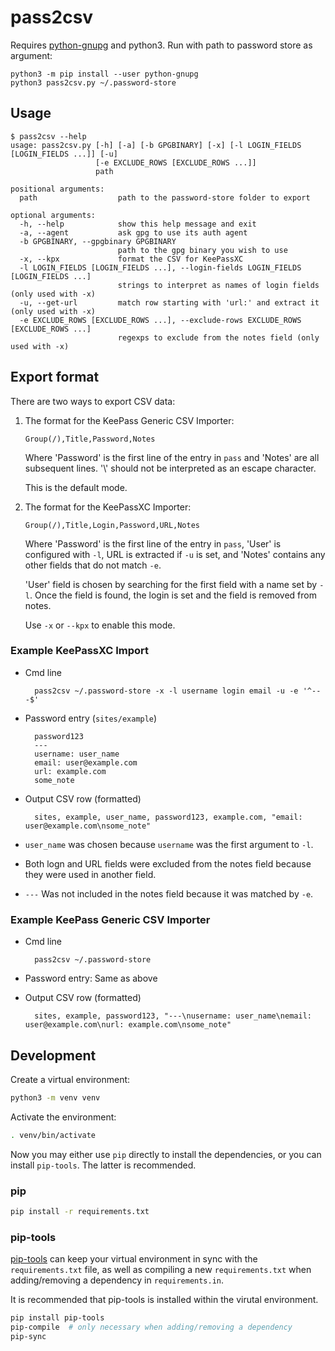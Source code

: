 # pass2csv
Requires [python-gnupg](https://pypi.python.org/pypi/python-gnupg) and python3.
Run with path to password store as argument:

```
python3 -m pip install --user python-gnupg
python3 pass2csv.py ~/.password-store
```


## Usage

```
$ pass2csv --help
usage: pass2csv.py [-h] [-a] [-b GPGBINARY] [-x] [-l LOGIN_FIELDS [LOGIN_FIELDS ...]] [-u]
                   [-e EXCLUDE_ROWS [EXCLUDE_ROWS ...]]
                   path

positional arguments:
  path                  path to the password-store folder to export

optional arguments:
  -h, --help            show this help message and exit
  -a, --agent           ask gpg to use its auth agent
  -b GPGBINARY, --gpgbinary GPGBINARY
                        path to the gpg binary you wish to use
  -x, --kpx             format the CSV for KeePassXC
  -l LOGIN_FIELDS [LOGIN_FIELDS ...], --login-fields LOGIN_FIELDS [LOGIN_FIELDS ...]
                        strings to interpret as names of login fields (only used with -x)
  -u, --get-url         match row starting with 'url:' and extract it (only used with -x)
  -e EXCLUDE_ROWS [EXCLUDE_ROWS ...], --exclude-rows EXCLUDE_ROWS [EXCLUDE_ROWS ...]
                        regexps to exclude from the notes field (only used with -x)

```


## Export format
There are two ways to export CSV data:

1.  The format for the KeePass Generic CSV Importer:

        Group(/),Title,Password,Notes

    Where 'Password' is the first line of the entry in `pass` and
    'Notes' are all subsequent lines. '\\' should not be interpreted as
    an escape character.

    This is the default mode.

2.  The format for the KeePassXC Importer:

        Group(/),Title,Login,Password,URL,Notes

    Where 'Password' is the first line of the entry in `pass`, 'User' is
    configured with `-l`, URL is extracted if `-u` is
    set, and 'Notes' contains any other fields that do not match
    `-e`.

    'User' field is chosen by searching for the first field with a name
    set by `-l`. Once the field is found, the login is set and the field
    is removed from notes.

    Use `-x` or `--kpx` to enable this mode.


### Example KeePassXC Import
- Cmd line

        pass2csv ~/.password-store -x -l username login email -u -e '^---$'

- Password entry (`sites/example`)

        password123
        ---
        username: user_name
        email: user@example.com
        url: example.com
        some_note

- Output CSV row (formatted)

        sites, example, user_name, password123, example.com, "email: user@example.com\nsome_note"

- `user_name` was chosen because `username` was the first argument to `-l`.
- Both logn and URL fields were excluded from the notes field because they
  were used in another field.
- `---` Was not included in the notes field because it was matched by `-e`.


### Example KeePass Generic CSV Importer
- Cmd line

        pass2csv ~/.password-store

- Password entry: Same as above
- Output CSV row (formatted)

        sites, example, password123, "---\nusername: user_name\nemail: user@example.com\nurl: example.com\nsome_note"


## Development
Create a virtual environment:

```sh
python3 -m venv venv
```

Activate the environment:

```sh
. venv/bin/activate
```

Now you may either use `pip` directly to install the dependencies, or
you can install `pip-tools`. The latter is recommended.

### pip

```sh
pip install -r requirements.txt
```


### pip-tools
[pip-tools](https://github.com/jazzband/pip-tools) can keep your virtual
environment in sync with the `requirements.txt` file, as well as compiling a
new `requirements.txt` when adding/removing a dependency in `requirements.in`.

It is recommended that pip-tools is installed within the virutal
environment.

```sh
pip install pip-tools
pip-compile  # only necessary when adding/removing a dependency
pip-sync
```
